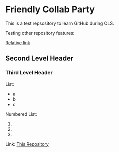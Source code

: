 # Friendly Collab Party

This is a test repsository to learn GitHub during OLS. 

Testing other repository features: 

[Relative link](#Second-level-header)

## Second Level Header

### Third Level Header

List:
* a
* b
* c

Numbered List: 

1. 
1.
1.

Link:
[This Repository](https://github.com/GeorgiaHCA/friendly-collab-party/edit/master/README.md)
